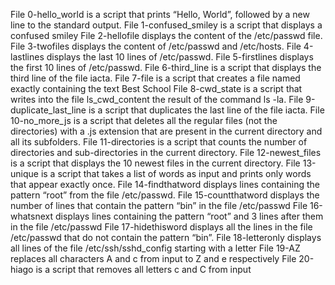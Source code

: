 File 0-hello_world is a script that prints “Hello, World”, followed by a new line to the standard output.
File 1-confused_smiley is a script that displays a confused smiley
File 2-hellofile displays the content of the /etc/passwd file.
File 3-twofiles displays the content of /etc/passwd and /etc/hosts.
File 4-lastlines displays the last 10 lines of /etc/passwd.
File 5-firstlines displays the first 10 lines of /etc/passwd.
File 6-third_line is a script that displays the third line of the file iacta.
File 7-file is a script that creates a file named exactly containing the text Best School
File 8-cwd_state is a script that writes into the file ls_cwd_content the result of the command ls -la.
File 9-duplicate_last_line is a script that duplicates the last line of the file iacta.
File 10-no_more_js is a script that deletes all the regular files (not the directories) with a .js extension that are present in the current directory and all its subfolders.
File 11-directories is a script that counts the number of directories and sub-directories in the current directory.
File 12-newest_files is a script that displays the 10 newest files in the current directory.
File 13-unique is a script that takes a list of words as input and prints only words that appear exactly once.
File 14-findthatword displays lines containing the pattern “root” from the file /etc/passwd.
File 15-countthatword displays the number of lines that contain the pattern “bin” in the file /etc/passwd
File 16-whatsnext displays lines containing the pattern “root” and 3 lines after them in the file /etc/passwd
File 17-hidethisword displays all the lines in the file /etc/passwd that do not contain the pattern “bin”.
File 18-letteronly displays all lines of the file /etc/ssh/sshd_config starting with a letter
File 19-AZ replaces all characters A and c from input to Z and e respectively
File 20-hiago is a script that removes all letters c and C from input
